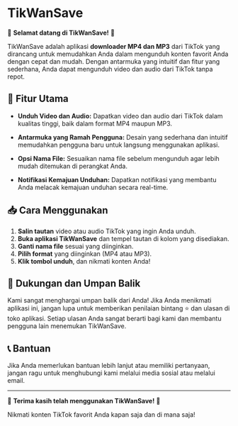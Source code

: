 # TikWanSave

🎉 **Selamat datang di TikWanSave!** 🎉

TikWanSave adalah aplikasi **downloader MP4 dan MP3** dari TikTok yang dirancang untuk memudahkan Anda dalam mengunduh konten favorit Anda dengan cepat dan mudah. Dengan antarmuka yang intuitif dan fitur yang sederhana, Anda dapat mengunduh video dan audio dari TikTok tanpa repot.

## 🚀 Fitur Utama

- **Unduh Video dan Audio:** 
  Dapatkan video dan audio dari TikTok dalam kualitas tinggi, baik dalam format MP4 maupun MP3.

- **Antarmuka yang Ramah Pengguna:** 
  Desain yang sederhana dan intuitif memudahkan pengguna baru untuk langsung menggunakan aplikasi.

- **Opsi Nama File:** 
  Sesuaikan nama file sebelum mengunduh agar lebih mudah ditemukan di perangkat Anda.

- **Notifikasi Kemajuan Unduhan:** 
  Dapatkan notifikasi yang membantu Anda melacak kemajuan unduhan secara real-time.

## 📥 Cara Menggunakan

1. **Salin tautan** video atau audio TikTok yang ingin Anda unduh.
2. **Buka aplikasi TikWanSave** dan tempel tautan di kolom yang disediakan.
3. **Ganti nama file** sesuai yang diinginkan.
4. **Pilih format** yang diinginkan (MP4 atau MP3).
5. **Klik tombol unduh**, dan nikmati konten Anda!

## 📝 Dukungan dan Umpan Balik

Kami sangat menghargai umpan balik dari Anda! Jika Anda menikmati aplikasi ini, jangan lupa untuk memberikan penilaian bintang ⭐ dan ulasan di toko aplikasi. Setiap ulasan Anda sangat berarti bagi kami dan membantu pengguna lain menemukan TikWanSave.

## 📞 Bantuan

Jika Anda memerlukan bantuan lebih lanjut atau memiliki pertanyaan, jangan ragu untuk menghubungi kami melalui media sosial atau melalui email.

---

🌟 **Terima kasih telah menggunakan TikWanSave!** 🌟

Nikmati konten TikTok favorit Anda kapan saja dan di mana saja!
